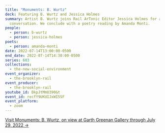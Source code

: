 ```yaml
---
title: "Monuments: B. Wurtz"
deck: Featuring B. Wurtz and Jessica Holmes
summary: Artist B. Wurtz joins Rail ArTonic Editor Jessica Holmes for a
  conversation. We conclude with a poetry reading by Amanda Monti.
people:
  - person: b-wurtz
  - person: jessica-holmes
poets:
  - person: amanda-monti
date: 2022-07-14T13:00:00-0500
end_date: 2022-07-14T14:30:00-0500
series: 603
collections:
  - the-new-social-environment
event_organizer:
  - the-brooklyn-rail
event_producer:
  - the-brooklyn-rail
youtube_id: DkpJtMmU390&t
event_id: recfY9UKUIJxWI5SF
event_platform:
  - zoom
---
```

[Visit Monuments: B. Wurtz, on view at Garth Greenan Gallery through July 29, 2022 →](https://www.garthgreenan.com/exhibitions/b-wurtz-monuments/press-release)